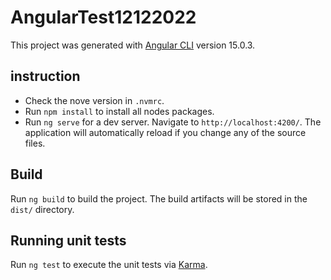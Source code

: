 # AngularTest12122022

This project was generated with [Angular CLI](https://github.com/angular/angular-cli) version 15.0.3.

## instruction

- Check the nove version in `.nvmrc`.
- Run `npm install` to install all nodes packages.
- Run `ng serve` for a dev server. Navigate to `http://localhost:4200/`. The application will automatically reload if you change any of the source files.

## Build

Run `ng build` to build the project. The build artifacts will be stored in the `dist/` directory.

## Running unit tests

Run `ng test` to execute the unit tests via [Karma](https://karma-runner.github.io).
